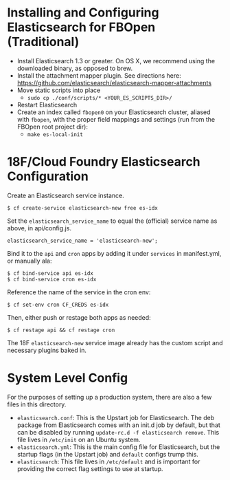 # Installing and Configuring Elasticsearch for FBOpen (Traditional)

* Install Elasticsearch 1.3 or greater. On OS X, we recommend using the downloaded binary, as opposed to brew.
* Install the attachment mapper plugin. See directions here: https://github.com/elasticsearch/elasticsearch-mapper-attachments 
* Move static scripts into place
    * `sudo cp ./conf/scripts/* <YOUR_ES_SCRIPTS_DIR>/`
* Restart Elasticsearch
* Create an index called `fbopen0` on your Elasticsearch cluster, aliased with `fbopen`, with the proper field mappings and settings (run from the FBOpen root project dir):
    * `make es-local-init`

# 18F/Cloud Foundry Elasticsearch Configuration

Create an Elasticsearch service instance.
    
    $ cf create-service elasticsearch-new free es-idx

Set the `elasticsearch_service_name` to equal the (official) service name as above, in api/config.js.
    
    elasticsearch_service_name = 'elasticsearch-new';

Bind it to the `api` and `cron` apps by adding it under `services` in manifest.yml, or manually ala:
    
    $ cf bind-service api es-idx
    $ cf bind-service cron es-idx

Reference the name of the service in the cron env:
    
    $ cf set-env cron CF_CREDS es-idx

Then, either push or restage both apps as needed:
    
    $ cf restage api && cf restage cron

The 18F `elasticsearch-new` service image already has the custom script and necessary plugins baked in.

# System Level Config

For the purposes of setting up a production system, there are also a few files in this directory.

* `elasticsearch.conf`: This is the Upstart job for Elasticsearch. The deb package from Elasticsearch comes with an init.d job by default, but that can be disabled by running `update-rc.d -f elasticsearch remove`. This file lives in `/etc/init` on an Ubuntu system. 
* `elasticsearch.yml`: This is the main config file for Elasticsearch, but the startup flags (in the Upstart job) and `default` configs trump this.
* `elasticsearch`: This file lives in `/etc/default` and is important for providing the correct flag settings to use at startup.

